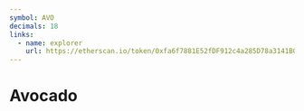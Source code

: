 ```yaml
---
symbol: AVO
decimals: 18
links:
  - name: explorer
    url: https://etherscan.io/token/0xfa6f7881E52fDF912c4a285D78a3141B089cE859
---
```


# Avocado
